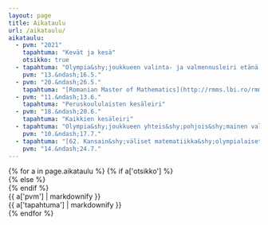 ```yaml
---
layout: page
title: Aikataulu
url: /aikataulu/
aikataulu:
  - pvm: "2021"
    tapahtuma: "Kevät ja kesä"
    otsikko: true
  - tapahtuma: "Olympia&shy;joukkueen valinta- ja valmennusleiri etänä, lisätietoa myöhemmin"
    pvm: "13.&ndash;16.5."
  - pvm: "20.&ndash;26.5."
    tapahtuma: "[Romanian Master of Mathematics](http://rmms.lbi.ro/rmm2021/index.php?id=home) etänä"
  - pvm: "11.&ndash;13.6."
    tapahtuma: "Peruskoululaisten kesäleiri"
  - pvm: "18.&ndash;20.6."
    tapahtuma: "Kaikkien kesäleiri"
  - tapahtuma: "Olympia&shy;joukkueen yhteis&shy;pohjois&shy;mainen valmennus&shy;leiri Sorøssa, Tanskassa (mahdollisesti)"
    pvm: "10.&ndash;17.7."
  - tapahtuma: "[62. Kansain&shy;väliset matematiikka&shy;olympialaiset <abbr>IMO</abbr> Pietarissa](http://www.imo-official.org/year_info.aspx?year=2021), Suomen joukkue Suomessa tai mahdollisesti Tanskassa yhdessä muiden Pohjoismaiden kanssa"
    pvm: "14.&ndash;24.7."
---
```

<div class="list-group">
{% for a in page.aikataulu %}
{% if a['otsikko'] %}<div class="list-group-item-info row">{% else %}<div class="list-group-item row">{% endif %}
<div class="col-sm-3">{{ a['pvm'] | markdownify }}</div>
<div class="col-sm-9">{{ a['tapahtuma'] | markdownify }}</div>
</div>
{% endfor %}
</div>
